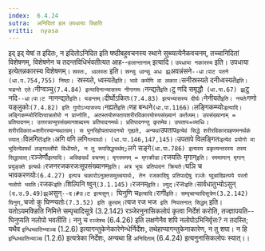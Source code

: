 ```yaml
---
index:  6.4.24
sutra:  अनिदितां हल उपधायाः क्ङिति
vritti:  nyasa
---
```


इद् इद् येषां त इदितः, न इदितोऽनिदित इति षष्ठीबहुवचनस्य स्थाने सुब्व्यत्येनैकवचनम्, तच्चानिदितां विशेषणम्, विशेषणेन च तदन्तविधिर्भवतीत्यत आह--`हलान्तानाम्` इत्यादि। `उपधाया नकारस्य` इति। उपधाया इत्येतन्नकारस्य विशेषणम्। `स्रस्तः, ध्वलस्तः` इति। `स्रन्सु ध्वन्सु अधः झ्र्`अवन्नंसने`--धा।पाट पतने (धा.प.754,755) निष्ठा। `स्रस्यते, ध्वस्यते` इति। भावे कर्मणि वा लकार। `सनीस्रस्यते दनीध्वस्यते` इति। यङन्ते एते। `नीग्वञ्चु` (7.4.84) इत्यादिनाभ्यासस्य नीगागमः।
`नन्द्यते` इति। `टु णदि समृद्धौ` (धा.पा.67) झ्र्`टु नदि`--धा।पा।ट `नानन्द्यते` इति। यङन्तम्। `दीर्घोऽकितः` (7.4.83) इत्यभ्यासस्य दीर्घः। `नेनीयते` इति। नयतेः `गणो यङ्लुकोः` (7.4.82) इति गुणोऽभ्यासस्य। `नह्यते` इति। `णह बन्धने` (धा.पा.1166)।
`लङ्गिकम्प्योः` इत्यादि। लङ्गिकम्प्योरिदित्त्वान्नलोपो न प्राप्नोति, अतस्तयोरुपतापशरीरविकारयोरुपसंख्यानं कर्तव्यम्। उपसंख्यानाम् = प्रतिपादनम्। उत्तरत्राप्युपसंख्यानशब्दस्य प्रतिपादनमर्थः। प्रतिपादनन्तु कृतमेव। उपतापः=व्याधिः। शरीरविकारः=शरीरस्यान्यथात्वम्। स पुनरिहोपतापादनयो गृह्यते, अन्यथा `उपताप` इत्येवं सिद्धे शरीरविकारग्रहणमनर्थकं स्यात्। `विलगितः` इति। `अगि वगि लगि` गत्यार्थाः। (धा.पा.146,147,145)। `उपतापे विलङ्गितः` इत्येव प्रयोगो मा भूदित्येवमर्थं लङ्गर्ल्लोपो विधीयते, न तु रूपसिद्ध्यर्थम्; `लगे सङ्गे` (धा.पा.786) इत्यस्य प्रकृत्यन्तरस्य तस्य सिद्धत्वात्।
`रञ्जेर्णौ` इत्यादि। अक्ङिदर्थं वचनम्। मृगरमणम् = मृगक्रीडा। `रजयतिः मृगान्` इति। रममाणान् मृगान् प्रयुङ्क्ते इत्यर्थः।
`रजनरजकरजःसूपसंख्यानम्` इति। अत्र भूयः प्रतिपादनं क्रियते। `घञि च भावकरणयोः` (6.4.27) इत्यत्र चकारोऽनुक्तसमुच्चयार्थः, तेन रजकादिषु प्रतिपाद्येषु रञ्जेः ष्वुन्नादिप्रत्यये परतो नलोपो भवति। `रजकः` इति। `शिल्पिनि ष्वुन्` (3.1.145)। `रजनम्` इति। ल्युट्। `रजः` इति। `सार्वधातुभ्योऽसुन्` (द.उ.9.49)झ्र्`असुन्`--द।#उ।ट इत्यसुन्।
`घिनुणि च` इत्यादि। `रागी` इति। सम्पृचान्वादिसूत्रेण(3.2.142) घिनुण्, `चजो कु घिण्ण्यतोः` (7.3.52) इति कुत्वम्। `त्यज रज भज` इति निपातनात् सिद्धम्` इति। यतोऽयमक्ङिति निमित्ते सम्पृचादिसूत्रे (3.2.142) रञ्जेरनुनासिकलोपं कृत्वा निर्देशं करोति, तज्ज्ञापयति--घिनुप्यति नलोपो भवतीति। ननु च `रञ्जेश्च` (6.4.26) इति लक्षणेनैव शपि नलोपोऽभिनिर्वृत्तः? न तदस्ति; यथैव `इन्धिभवतिभ्याञ्च` (1.2.6) इत्यागन्तुकेनेकारेणेन्धेर्निर्देशः, तथेहाप्यागन्तुकेनाकारेण, न तु शपा। न हि `इन्धिभवतिभ्याञ्च` (1.2.6) इत्यत्रेका निर्देशः, अन्यथा हि `अनिदिताम्` (6.4.24) इत्यनुनासिकलोपः स्यात्।।


